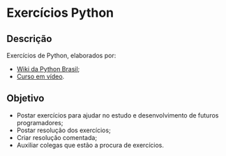 # Exercícios Python

## Descrição
Exercícios de Python, elaborados por:
* [Wiki da Python Brasil](https://wiki.python.org.br/ListaDeExercicios);
* [Curso em vídeo](https://www.cursoemvideo.com/).

##  Objetivo
- Postar exercícios para ajudar no estudo e desenvolvimento de futuros programadores;
- Postar resolução dos exercícios;
- Criar resolução comentada;
- Auxiliar colegas que estão a procura de exercícios.
